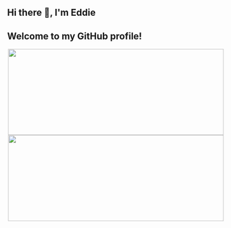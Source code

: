## Hi there 👋, I'm Eddie
## Welcome to my GitHub profile!

<p align="center">
  <!-- Stats Card -->
  <a href="https://github.com/Eddead/github-readme-stats">
    <img height="200" width="500" src="https://github-readme-stats.vercel.app/api?username=Eddead&rank_icons=github&theme=default&hide=stars,prs,issues" />
  </a>

  <!-- Top Languages Card -->
  <a href="https://github.com/Eddead/convoychat">
    <img height="200" width="500" src="https://github-readme-stats.vercel.app/api/top-langs?username=Eddead&layout=compact&langs_count=8" />
  </a>
</p>

